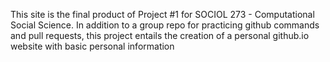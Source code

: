 This site is the final product of Project #1 for SOCIOL 273 - Computational Social Science. In addition to a group repo for practicing github commands and pull requests, this project entails the creation of a personal github.io website with basic personal information
